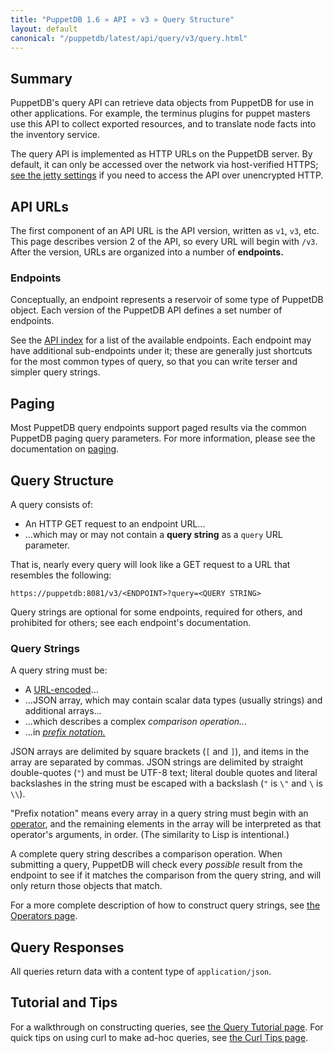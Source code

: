 ```yaml
---
title: "PuppetDB 1.6 » API » v3 » Query Structure"
layout: default
canonical: "/puppetdb/latest/api/query/v3/query.html"
---
```


[prefix]: http://en.wikipedia.org/wiki/Polish_notation
[jetty]: ../../../configure.html#jetty-http-settings
[index]: ../../index.html
[urlencode]: http://en.wikipedia.org/wiki/Percent-encoding
[operators]: ./operators.html
[tutorial]: ../tutorial.html
[curl]: ../curl.html
[paging]: ./paging.html

## Summary

PuppetDB's query API can retrieve data objects from PuppetDB for use in other applications. For example, the terminus plugins for puppet masters use this API to collect exported resources, and to translate node facts into the inventory service. 

The query API is implemented as HTTP URLs on the PuppetDB server. By default, it can only be accessed over the network via host-verified HTTPS; [see the jetty settings][jetty] if you need to access the API over unencrypted HTTP. 

## API URLs

The first component of an API URL is the API version, written as `v1`, `v3`, etc. This page describes version 2 of the API, so every URL will begin with `/v3`. After the version, URLs are organized into a number of **endpoints.**

### Endpoints

Conceptually, an endpoint represents a reservoir of some type of PuppetDB object. Each version of the PuppetDB API defines a set number of endpoints.

See the [API index][index] for a list of the available endpoints. Each endpoint may have additional sub-endpoints under it; these are generally just shortcuts for the most common types of query, so that you can write terser and simpler query strings. 

## Paging

Most PuppetDB query endpoints support paged results via the common PuppetDB paging
query parameters.  For more information, please see the documentation
on [paging][paging].

## Query Structure

A query consists of:

* An HTTP GET request to an endpoint URL...
* ...which may or may not contain a **query string** as a `query` URL parameter.

That is, nearly every query will look like a GET request to a URL that resembles the following:

    https://puppetdb:8081/v3/<ENDPOINT>?query=<QUERY STRING>

Query strings are optional for some endpoints, required for others, and prohibited for others; see each endpoint's documentation.

### Query Strings

A query string must be:

* A [URL-encoded][urlencode]...
* ...JSON array, which may contain scalar data types (usually strings) and additional arrays...
* ...which describes a complex _comparison operation..._
* ...in [_prefix notation._][prefix]

JSON arrays are delimited by square brackets (`[` and `]`), and items in the array are separated by commas. JSON strings are delimited by straight double-quotes (`"`) and must be UTF-8 text; literal double quotes and literal backslashes in the string must be escaped with a backslash (`"` is `\"` and `\` is `\\`).

"Prefix notation" means every array in a query string must begin with an [operator][operators], and the remaining elements in the array will be interpreted as that operator's arguments, in order. (The similarity to Lisp is intentional.)

A complete query string describes a comparison operation. When submitting a query, PuppetDB will check every _possible_ result from the endpoint to see if it matches the comparison from the query string, and will only return those objects that match. 

For a more complete description of how to construct query strings, see [the Operators page][operators]. 

## Query Responses

All queries return data with a content type of `application/json`. 

## Tutorial and Tips

For a walkthrough on constructing queries, see [the Query Tutorial page][tutorial]. For quick tips on using curl to make ad-hoc queries, see [the Curl Tips page][curl].

